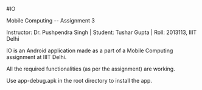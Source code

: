 #IO

Mobile Computing -- Assignment 3

Instructor: Dr. Pushpendra Singh | Student: Tushar Gupta | Roll: 2013113, IIIT Delhi

IO is an Android application made as a part of a Mobile Computing assignment at IIIT Delhi.

All the required functionalities (as per the assignment) are working.

Use app-debug.apk in the root directory to install the app.
